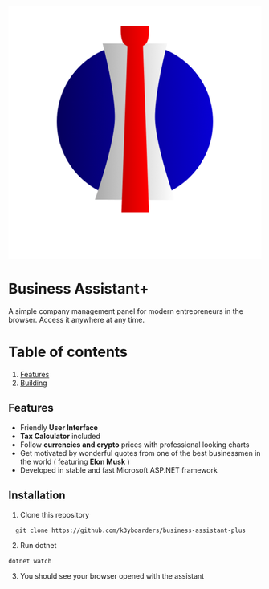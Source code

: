 <p align="center">
<img src="/docs/assets/project_logo.png">
</p>

# Business Assistant+
A simple company management panel for modern entrepreneurs in the browser. Access it anywhere at any time.
# Table of contents
1. [Features](#Features)
2. [Building](#building)

## Features <a name="Features"></a>
- Friendly **User Interface**
- **Tax Calculator** included
- Follow **currencies and crypto** prices with professional looking charts
- Get motivated by wonderful quotes from one of the best businessmen in the world ( featuring **Elon Musk** )
- Developed in stable and fast Microsoft ASP.NET framework

## Installation <a name="building"></a>
1. Clone this repository
```
  git clone https://github.com/k3yboarders/business-assistant-plus
```
2. Run dotnet
```
dotnet watch
```
3. You should see your browser opened with the assistant
